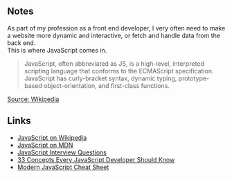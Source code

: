 ## Notes
As part of my profession as a front end developer, I very often need to make a website more dynamic and interactive, or fetch and handle data from the back end.  
This is where JavaScript comes in.

> JavaScript, often abbreviated as JS, is a high-level, interpreted scripting language that conforms to the ECMAScript specification. JavaScript has curly-bracket syntax, dynamic typing, prototype-based object-orientation, and first-class functions.

[Source: Wikipedia](https://en.wikipedia.org/wiki/JavaScript)

## Links
- [JavaScript on Wikipedia](https://en.wikipedia.org/wiki/JavaScript)
- [JavaScript on MDN](https://developer.mozilla.org/en-US/docs/Web/JavaScript)
- [JavaScript Interview Questions](https://github.com/sudheerj/javascript-interview-questions)
- [33 Concepts Every JavaScript Developer Should Know](https://github.com/leonardomso/33-js-concepts#readme)
- [Modern JavaScript Cheat Sheet](https://github.com/mbeaudru/modern-js-cheatsheet#readme)